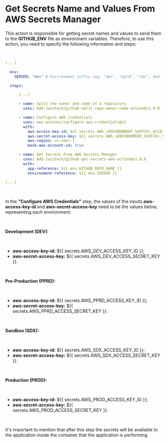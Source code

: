 # Get Secrets Name and Values From AWS Secrets Manager

This action is responsible for getting secret names and values to send them to the **GITHUB_ENV** file as environment variables. Therefore, to use this action, you need to specify the following information and steps:

<br>

```yaml
(...)

  env:
    SERVER: "dev" # Environment suffix (eg: "dev", "pprd", "sdx", and "prod")

  steps:

      (...)

      - name: Split the owner and name of a repository
        uses: Add-Jazztech/github-split-repo-owner-name-action@v1.0.0

      - name: Configure AWS Credentials
        uses: aws-actions/configure-aws-credentials@v1
        with:
          aws-access-key-id: ${{ secrets.AWS_<ENVIRONMENT_SUFFIX>_ACCESS_KEY_ID }}
          aws-secret-access-key: ${{ secrets.AWS_<ENVIRONMENT_SUFFIX>_SECRET_KEY }}
          aws-region: us-east-1
          mask-aws-account-id: true

      - name: Get Secrets From AWS Secrets Manager
        uses: Add-Jazztech/github-get-secrets-aws-action@v1.0.0
        with:
          app-reference: ${{ env.GITHUB_REPO_NAME }}
          environment-reference: ${{ env.SERVER }}

(...)
```

<br>

In the **"Configure AWS Credentials"** step, the values of the inputs **aws-access-key-id** and **aws-secret-access-key** need to be the values below, representing each environment:

<br>

**Development (DEV):**

<br>

- **aws-access-key-id:** ${{ secrets.AWS_DEV_ACCESS_KEY_ID }};
- **aws-secret-access-key:** ${{ secrets.AWS_DEV_ACCESS_SECRET_KEY }}.

<br>

**Pre-Production (PPRD):**

<br>

- **aws-access-key-id:** ${{ secrets.AWS_PPRD_ACCESS_KEY_ID }};
- **aws-secret-access-key:** ${{ secrets.AWS_PPRD_ACCESS_SECRET_KEY }}.

<br>

**Sandbox (SDX):**

<br>

- **aws-access-key-id:** ${{ secrets.AWS_SDX_ACCESS_KEY_ID }};
- **aws-secret-access-key:** ${{ secrets.AWS_SDX_ACCESS_SECRET_KEY }}.

<br>

**Production (PROD):**

<br>

- **aws-access-key-id:** ${{ secrets.AWS_PROD_ACCESS_KEY_ID }};
- **aws-secret-access-key:** ${{ secrets.AWS_PROD_ACCESS_SECRET_KEY }}.

<br>

It's important to mention that after this step the secrets will be available to the application inside the container that the application is performing.
